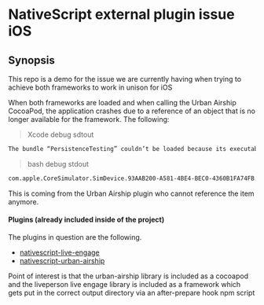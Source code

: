 # NativeScript external plugin issue iOS
## Synopsis
This repo is a demo for the issue we are currently having when trying to achieve both frameworks to work in unison for iOS

When both frameworks are loaded and when calling the Urban Airship CocoaPod, the application crashes due to a reference of an object that is no longer available for the framework. The following:

> Xcode debug sdtout
```bash
The bundle “PersistenceTesting” couldn’t be loaded because its executable couldn’t be located.
```

> bash debug stdout  
```bash
com.apple.CoreSimulator.SimDevice.93AAB200-A581-4BE4-BEC0-4360B1FA74FB.launchd_sim[95792] (UIKitApplication:org.nativescript.frameworkissuedemo[0x93fc][73825]): Service exited due to Segmentation fault: 11
```

This is coming from the Urban Airship plugin who cannot reference the item anymore.

#### Plugins (already included inside of the project)
The plugins in question are the following. 

- [nativescript-live-engage](https://github.com/Essent/nativescript-live-engage)
- [nativescript-urban-airship](https://github.com/Essent/nativescript-urban-airship)

Point of interest is that the urban-airship library is included as a cocoapod and the liveperson live engage library is included as a framework which gets put in the correct output directory via an after-prepare hook npm script


